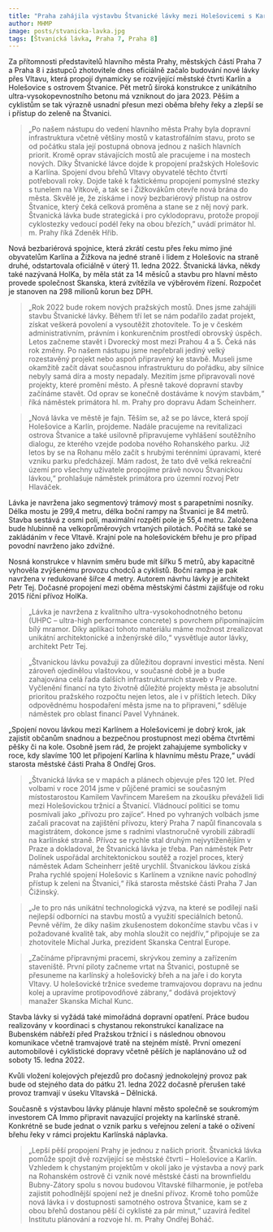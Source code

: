 ```yaml
---
title: "Praha zahájila výstavbu Štvanické lávky mezi Holešovicemi s Karlínem"
author: MHMP
image: posts/stvanicka-lavka.jpg
tags: [Štvanická lávka, Praha 7, Praha 8]
---
```



Za přítomnosti představitelů hlavního města Prahy, městských částí Praha 7 a Praha 8 i zástupců zhotovitele dnes oficiálně začalo budování nové lávky přes Vltavu, která propojí dynamicky se rozvíjející městské čtvrti Karlín a Holešovice s ostrovem Štvanice. Pět metrů široká konstrukce z unikátního ultra-vysokopevnostního betonu má vzniknout do jara 2023. Pěším a cyklistům se tak výrazně usnadní přesun mezi oběma břehy řeky a zlepší se i přístup do zeleně na Štvanici.

>„Po našem nástupu do vedení hlavního města Prahy byla dopravní infrastruktura včetně většiny mostů v katastrofálním stavu, proto se od počátku stala její postupná obnova jednou z našich hlavních priorit. Kromě oprav stávajících mostů ale pracujeme i na mostech nových. Díky Štvanické lávce dojde k propojení pražských Holešovic a Karlína. Spojení dvou břehů Vltavy obyvatelé těchto čtvrtí potřebovali roky. Dojde také k faktickému propojení pomyslné stezky s tunelem na Vítkově, a tak se i Žižkovákům otevře nová brána do města. Skvělé je, že získáme i nový bezbariérový přístup na ostrov Štvanice, který čeká celková proměna a stane se z něj nový park. Štvanická lávka bude strategická i pro cyklodopravu, protože propojí cyklostezky vedoucí podél řeky na obou březích,” uvádí primátor hl. m. Prahy říká Zdeněk Hřib.

Nová bezbariérová spojnice, která zkrátí cestu přes řeku mimo jiné obyvatelům Karlína a Žižkova na jedné straně i lidem z Holešovic na straně druhé, odstartovala oficiálně v úterý 11. ledna 2022. Štvanická lávka, někdy také nazývaná HolKa, by měla stát za 14 měsíců a stavbu pro hlavní město provede společnost Skanska, která zvítězila ve výběrovém řízení. Rozpočet je stanoven na 298 milionů korun bez DPH.

>„Rok 2022 bude rokem nových pražských mostů. Dnes jsme zahájili stavbu Štvanické lávky. Během tří let se nám podařilo zadat projekt, získat veškerá povolení a vysoutěžit zhotovitele. To je v českém administrativním, právním i konkurenčním prostředí obrovský úspěch. Letos začneme stavět i Dvorecký most mezi Prahou 4 a 5. Čeká nás rok změny. Po našem nástupu jsme nepřebrali jediný velký rozestavěný projekt nebo aspoň připravený ke stavbě. Museli jsme okamžitě začít dávat současnou infrastrukturu do pořádku, aby silnice nebyly samá díra a mosty nepadaly. Mezitím jsme připravovali nové projekty, které promění město. A přesně takové dopravní stavby začínáme stavět. Od oprav se konečně dostáváme k novým stavbám,“ říká náměstek primátora hl. m. Prahy pro dopravu Adam Scheinherr.

>„Nová lávka ve městě je fajn. Těším se, až se po lávce, která spojí Holešovice a Karlín, projdeme. Nadále pracujeme na revitalizaci ostrova Štvanice a také usilovně připravujeme vyhlášení soutěžního dialogu, ze kterého vzejde podoba nového Rohanského parku. Již letos by se na Rohanu mělo začít s hrubými terénními úpravami, které vzniku parku předcházejí. Mám radost, že tato dvě velká rekreační území pro všechny uživatele propojíme právě novou Štvanickou lávkou,“ prohlašuje náměstek primátora pro územní rozvoj Petr Hlaváček.

Lávka je navržena jako segmentový trámový most s parapetními nosníky. Délka mostu je 299,4 metru, délka boční rampy na Štvanici je 84 metrů. Stavba sestává z osmi polí, maximální rozpětí pole je 55,4 metru. Založena bude hlubinně na velkoprůměrových vrtaných pilotách. Počítá se také se zakládáním v řece Vltavě. Krajní pole na holešovickém břehu je pro případ povodní navrženo jako zdvižné.

Nosná konstrukce v hlavním směru bude mít šířku 5 metrů, aby kapacitně vyhověla zvýšenému provozu chodců a cyklistů. Boční rampa je pak navržena v redukované šířce 4 metry. Autorem návrhu lávky je architekt Petr Tej. Dočasné propojení mezi oběma městskými částmi zajišťuje od roku 2015 říční přívoz HolKa.

>„Lávka je navržena z kvalitního ultra-vysokohodnotného betonu (UHPC – ultra-high performance concrete) s povrchem připomínajícím bílý mramor. Díky aplikaci tohoto materiálu máme možnost zrealizovat unikátní architektonické a inženýrské dílo,“ vysvětluje autor lávky, architekt Petr Tej.

>„Štvanickou lávku považuji za důležitou dopravní investici města. Není zároveň ojedinělou vlaštovkou, v současné době je a bude zahajována celá řada dalších infrastrukturních staveb v Praze. Vyčlenění financí na tyto životně důležité projekty města je absolutní prioritou pražského rozpočtu nejen letos, ale i v příštích letech. Díky odpovědnému hospodaření města jsme na to připraveni,“ sděluje náměstek pro oblast financí Pavel Vyhnánek.

„Spojení novou lávkou mezi Karlínem a Holešovicemi je dobrý krok, jak zajistit občanům snadnou a bezpečnou prostupnost mezi oběma čtvrtěmi pěšky či na kole. Osobně jsem rád, že projekt zahajujeme symbolicky v roce, kdy slavíme 100 let připojení Karlína k hlavnímu městu Praze,“ uvádí starosta městské části Praha 8 Ondřej Gros.

>„Štvanická lávka se v mapách a plánech objevuje přes 120 let. Před volbami v roce 2014 jsme v půjčené pramici se současným místostarostou Kamilem Vavřincem Marešem na zkoušku převáželi lidi mezi Holešovickou tržnicí a Štvanicí. Vládnoucí politici se tomu posmívali jako „přívozu pro zajíce“. Hned po vyhraných volbách jsme začali pracovat na zajištění přívozu, který Praha 7 napůl financovala s magistrátem, dokonce jsme s radními vlastnoručně vyrobili zábradlí na karlínské straně. Přívoz se rychle stal druhým nejvytíženějším v Praze a dokladoval, že Štvanická lávka je třeba. Pan náměstek Petr Dolínek uspořádal architektonickou soutěž a rozjel proces, který náměstek Adam Scheinherr ještě urychlil. Štvanickou lávkou získá Praha rychlé spojení Holešovic s Karlínem a vznikne navíc pohodlný přístup k zeleni na Štvanici,“ říká starosta městské části Praha 7 Jan Čižinský.

>„Je to pro nás unikátní technologická výzva, na které se podílejí naši nejlepší odborníci na stavbu mostů a využití speciálních betonů. Pevně věřím, že díky našim zkušenostem dokončíme stavbu včas i v požadované kvalitě tak, aby mohla sloužit co nejdřív,“ připojuje se za zhotovitele Michal Jurka, prezident Skanska Central Europe.

>„Začínáme přípravnými pracemi, skrývkou zeminy a zařízením staveniště. První piloty začneme vrtat na Štvanici, postupně se přesuneme na karlínský a holešovický břeh a na jaře i do koryta Vltavy. U holešovické tržnice svedeme tramvajovou dopravu na jednu kolej a upravíme protipovodňové zábrany,“ dodává projektový manažer Skanska Michal Kunc.

Stavba lávky si vyžádá také mimořádná dopravní opatření. Práce budou realizovány v koordinaci s chystanou rekonstrukcí kanalizace na Bubenském nábřeží před Pražskou tržnicí i s následnou obnovou komunikace včetně tramvajové tratě na stejném místě. První omezení automobilové i cyklistické dopravy včetně pěších je naplánováno už od soboty 15. ledna 2022.

Kvůli vložení kolejových přejezdů pro dočasný jednokolejný provoz pak bude od stejného data do pátku 21. ledna 2022 dočasně přerušen také provoz tramvají v úseku Vltavská – Dělnická.

Současně s výstavbou lávky plánuje hlavní město společně se soukromým investorem CA Immo připravit navazující projekty na karlínské straně. Konkrétně se bude jednat o vznik parku s veřejnou zelení a také o oživení břehu řeky v rámci projektu Karlínská náplavka.

>„Lepší pěší propojení Prahy je jednou z našich priorit. Štvanická lávka pomůže spojit dvě rozvíjející se městské čtvrti – Holešovice a Karlín. Vzhledem k chystaným projektům v okolí jako je výstavba a nový park na Rohanském ostrově či vznik nové městské části na brownfieldu Bubny-Zátory spolu s novou budovou Vltavské filharmonie, je potřeba zajistit pohodlnější spojení než je dnešní přívoz. Kromě toho pomůže nová lávka i v dostupnosti samotného ostrova Štvanice, kam se z obou břehů dostanou pěší či cyklisté za pár minut,“ uzavírá ředitel Institutu plánování a rozvoje hl. m. Prahy Ondřej Boháč.